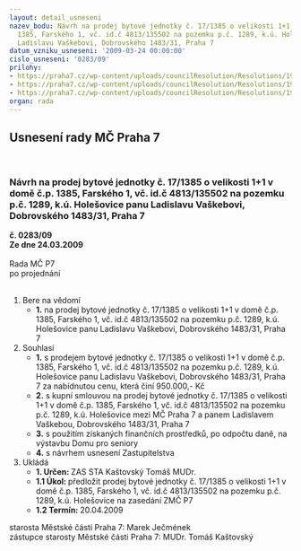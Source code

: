 ```yaml
---
layout: detail_usneseni
nazev_bodu: Návrh na prodej bytové jednotky č. 17/1385 o velikosti 1+1 v domě č.p.
  1385, Farského 1, vč. id.č 4813/135502 na pozemku p.č. 1289, k.ú. Holešovice panu
  Ladislavu Vaškebovi, Dobrovského 1483/31, Praha 7
datum_vzniku_usneseni: '2009-03-24 00:00:00'
cislo_usneseni: '0283/09'
prilohy:
- https://praha7.cz/wp-content/uploads/councilResolution/Resolutions/19132/15-0431_z.doc
- https://praha7.cz/wp-content/uploads/councilResolution/Resolutions/19132/15-skmbt_60009031610481.tif
- https://praha7.cz/wp-content/uploads/councilResolution/Resolutions/19132/15-va%c5%a1keba_z.doc
organ: rada
---
```

<div id="ucUsn_pList" class="usn">
	<span><h2>Usnesení rady MČ Praha 7 </h2>
<br></span><div class="standBody">
<span><h3>Návrh na prodej bytové jednotky č. 17/1385 o velikosti 1+1 v domě č.p. 1385, Farského 1, vč. id.č 4813/135502 na pozemku p.č. 1289, k.ú. Holešovice panu Ladislavu Vaškebovi, Dobrovského 1483/31, Praha 7</h3></span><div class="center">
		<strong>č. 0283/09</strong><br>
	</div>
<div class="center">
		<strong>Ze dne 24.03.2009</strong><br><br>
	</div>Rada MČ P7<br> po projednání<br><br><ol>
<li>Bere na vědomí<ul><li>
<strong>1.</strong> na prodej bytové jednotky č. 17/1385 o velikosti 1+1 v domě č.p. 1385, Farského 1, vč. id.č 4813/135502 na pozemku p.č. 1289, k.ú. Holešovice panu Ladislavu Vaškebovi, Dobrovského 1483/31, Praha 7</li></ul>
</li>
<li>Souhlasí<ul>
<li>
<strong>1.</strong> s prodejem bytové jednotky č. 17/1385 o velikosti 1+1 v domě č.p. 1385, Farského 1, vč. id.č 4813/135502 na pozemku p.č. 1289, k.ú. Holešovice panu Ladislavu Vaškebovi, Dobrovského 1483/31, Praha 7 za nabídnutou cenu, která činí 950.000,- Kč</li>
<li>
<strong>2.</strong> s kupní smlouvou na prodej bytové jednotky č. 17/1385 o velikosti 1+1 v domě č.p. 1385, Farského 1, vč. id.č 4813/135502 na pozemku p.č. 1289, k.ú. Holešovice mezi MČ Praha 7 a panem Ladislavem Vaškebou, Dobrovského 1483/31, Praha 7</li>
<li>
<strong>3.</strong> s použitím získaných finančních prostředků, po odpočtu daně, na výstavbu Domu pro seniory</li>
<li>
<strong>4.</strong> s návrhem usnesení Zastupitelstva       </li>
</ul>
</li>
<li>Ukládá<ul>
<li>
<strong>1. Určen: </strong>ZAS STA Kaštovský Tomáš MUDr.</li>
<li>
<strong>1.1 Úkol: </strong>předložit prodej bytové jednotky č. 17/1385 o velikosti 1+1 v domě č.p. 1385, Farského 1, vč. id.č 4813/135502 na pozemku p.č. 1289, k.ú. Holešovice na zasedání ZMČ P7</li>
<li>
<strong>1.2 Termín: </strong>20.04.2009</li>
</ul>
</li>
</ol>starosta Městské části Praha 7: Marek Ječmének<br>zástupce starosty Městské části Praha 7: MUDr. Tomáš Kaštovský 
</div>
</div>